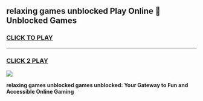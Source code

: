 
## relaxing games unblocked Play Online 👋 Unblocked Games
<h3>
<a href="https://premium.freeplayer.one?title=relaxing_games_unblocked&ref=19F">CLICK TO PLAY</a></h3>
<hr>

<h3>
<a href="https://premium.freeplayer.one?title=relaxing_games_unblocked&ref=19F">CLICK 2 PLAY</a>
  
</h3>

<a href="https://premium.freeplayer.one?title=relaxing_games_unblocked&ref=19F"><img src="https://clearcache.store/games.png"></a>


**relaxing games unblocked games unblocked: Your Gateway to Fun and Accessible Online Gaming**
